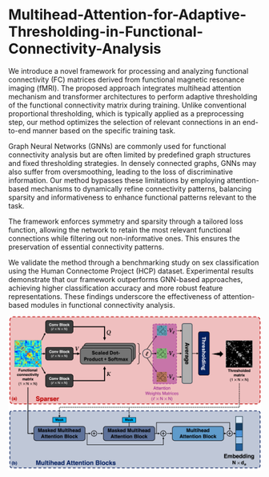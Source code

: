 # Multihead-Attention-for-Adaptive-Thresholding-in-Functional-Connectivity-Analysis
We introduce a novel framework for processing and analyzing functional connectivity (FC) matrices derived from functional magnetic resonance imaging (fMRI). The proposed approach integrates multihead attention mechanism and transformer architectures to perform adaptive thresholding of the functional connectivity matrix during training. Unlike conventional proportional thresholding, which is typically applied as a preprocessing step, our method optimizes the selection of relevant connections in an end-to-end manner based on the specific training task.

Graph Neural Networks (GNNs) are commonly used for functional connectivity analysis but are often limited by predefined graph structures and fixed thresholding strategies. In densely connected graphs, GNNs may also suffer from oversmoothing, leading to the loss of discriminative information. Our method bypasses these limitations by employing attention-based mechanisms to dynamically refine connectivity patterns, balancing sparsity and informativeness to enhance functional patterns relevant to the task.

The framework enforces symmetry and sparsity through a tailored loss function, allowing the network to retain the most relevant functional connections while filtering out non-informative ones. This ensures the preservation of essential connectivity patterns.

We validate the method through a benchmarking study on sex classification using the Human Connectome Project (HCP) dataset. Experimental results demonstrate that our framework outperforms GNN-based approaches, achieving higher classification accuracy and more robust feature representations. These findings underscore the effectiveness of attention-based modules in functional connectivity analysis.

![Models](./img/models.png)

